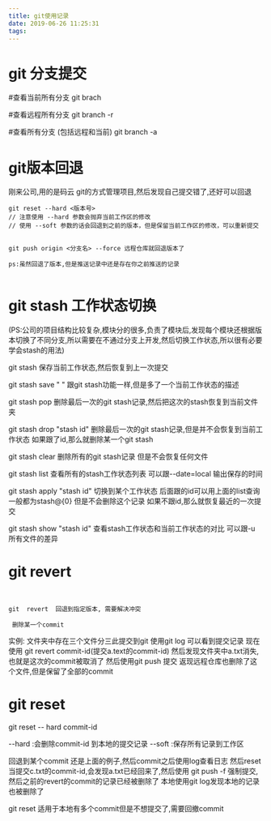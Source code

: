 ```yaml
---
title: git使用记录
date: 2019-06-26 11:25:31
tags:
---
```



# git 分支提交


#查看当前所有分支
git brach


#查看远程所有分支
git branch -r

#查看所有分支 (包括远程和当前)
git branch -a


# git版本回退

刚来公司,用的是码云 git的方式管理项目,然后发现自己提交错了,还好可以回退

```git
git reset --hard <版本号>
// 注意使用 --hard 参数会抛弃当前工作区的修改
// 使用 --soft 参数的话会回退到之前的版本，但是保留当前工作区的修改，可以重新提交


git push origin <分支名> --force 远程仓库就回退版本了

ps:虽然回退了版本,但是推送记录中还是存在你之前推送的记录


```



 # git stash 工作状态切换 

  (PS:公司的项目结构比较复杂,模块分的很多,负责了模块后,发现每个模块还根据版本切换了不同分支,所以需要在不通过分支上开发,然后切换工作状态,所以很有必要学会stash的用法) 

git stash 保存当前工作状态,然后恢复到上一次提交

git stash save " " 跟git stash功能一样,但是多了一个当前工作状态的描述

git stash pop 删除最后一次的git stash记录,然后把这次的stash恢复到当前文件夹

git stash drop "stash id" 删除最后一次的git stash记录,但是并不会恢复到当前工作状态 如果跟了id,那么就删除某一个git stash

git stash clear 删除所有的git stash记录  但是不会恢复任何文件

git stash list  查看所有的stash工作状态列表   可以跟--date=local 输出保存的时间

git stash apply "stash id" 切换到某个工作状态 后面跟的id可以用上面的list查询 一般都为stash@{0}  但是不会删除这个记录  如果不跟id,那么就恢复最近的一次提交

git stash show "stash id" 查看stash工作状态和当前工作状态的对比  可以跟-u 所有文件的差异



# git  revert    
```


git  revert  回退到指定版本, 需要解决冲突

 删除某一个commit

```

 实例: 文件夹中存在三个文件分三此提交到git 使用git log 可以看到提交记录 现在使用
git revert commit-id(提交a.text的commit-id) 然后发现文件夹中a.txt消失,也就是这次的commit被取消了
然后使用git push 提交 返现远程仓库也删除了这个文件,但是保留了全部的commit


# git reset 

 git reset -- hard commit-id

--hard :会删除commit-id 到本地的提交记录
--soft :保存所有记录到工作区
 
回退到某个commit
 还是上面的例子,然后commit之后使用log查看日志 然后reset当提交c.txt的commit-id,会发现a.txt已经回来了,然后使用
git push -f 强制提交,然后之前的revert的commit的记录已经被删除了 本地使用git log发现本地的记录也被删除了


git reset 适用于本地有多个commit但是不想提交了,需要回撤commit